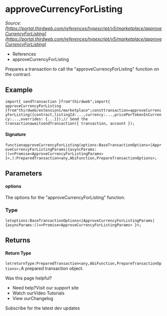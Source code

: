 # approveCurrencyForListing

*Source: [https://portal.thirdweb.com/references/typescript/v5/marketplace/approveCurrencyForListing](https://portal.thirdweb.com/references/typescript/v5/marketplace/approveCurrencyForListing)*

* References
* approveCurrencyForListing

Prepares a transaction to call the "approveCurrencyForListing" function on the contract.

## Example

`import{ sendTransaction }from"thirdweb";import{ approveCurrencyForListing }from"thirdweb/extensions/marketplace";consttransaction=approveCurrencyForListing({contract,listingId:...,currency:...,pricePerTokenInCurrency:...,overrides: {...}});// Send the transactionawaitsendTransaction({ transaction, account });`
#### Signature

`functionapproveCurrencyForListing(options:BaseTransactionOptions<|ApproveCurrencyForListingParams|{asyncParams:()=>Promise<ApproveCurrencyForListingParams> }>,):PreparedTransaction<any,AbiFunction,PrepareTransactionOptions>;`
## Parameters

#### options

The options for the "approveCurrencyForListing" function.

### Type

`letoptions:BaseTransactionOptions<|ApproveCurrencyForListingParams|{asyncParams:()=>Promise<ApproveCurrencyForListingParams> }>;`
## Returns

#### Return Type

`letreturnType:PreparedTransaction<any,AbiFunction,PrepareTransactionOptions>;`A prepared transaction object.

Was this page helpful?

* Need help?Visit our support site
* Watch ourVideo Tutorials
* View ourChangelog

Subscribe for the latest dev updates


